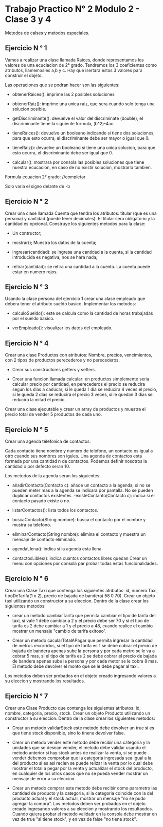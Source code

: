 # Trabajo Practico N° 2 Modulo 2 - Clase 3 y 4
Metodos de calses y metodos especiales.

## Ejercicio N ° 1
Vamos a realizar una clase llamada Raices, donde representamos los valores de una ecuciacion de 2° grado. Tendremos los 3 coeficientes como atributos, llamemosles a,b y c. Hay que isertara estos 3 valores para construir el objeto.

Las operaciones que se podran hacer son las siguientes:

- obtenerRaices(): imprime las 2 posibles soluciones

- obtenerRaiz(): imprime una unica raiz, que sera cuando solo tenga una solucion posible.

- getDiscriminante(): devuelve el valor del discriminate (double), el discriminante tiene la siguiente formula, (b^2)-4ac

- tieneRaices(): devuelve un booleano indicando si tiene dos soluciones, para que esto ocurra, el discriminante debe ser mayor o igual que 0.

- tieneRaiz(): devuelve un booleano si tiene una unica solucion, para que esto ocurra, el discriminante debe ser igual que 0.

- calcular(): mostrara por consola las posibles soluciones que tiene nuestra ecucacion, en caso de no existir solucion, mostrarlo tambien.

Formula ecuacion 2° grado: //completar

Solo varia el signo delante de -b

## Ejercicio N ° 2
Crear una clase llamada Cuenta que tendra los atributos: titular (que es una persona) y cantidad (puede tener decimales). El titular sera obligatorio y la cantidad es opcional. Construye los siguientes metodos para la clase:

- Un contructor;

- mostrar(); Muestra los datos de la cuenta;

- ingresar(cantidad): se ingresa una cantidad a la cuenta, si la cantidad introducida es negativa, nos se hara nada;

-  retirar(cantidad): se retira una cantidad a la cuenta. La cuenta puede estar en numero rojos.

## Ejercicio N ° 3
Usando la clase persona del ejercicio 1 crear una clase empleado que debera tener el atributo sueldo basico. Implementar los metodos:

- calculoSueldo(): este se calcula como la cantidad de horas trabajadas por el sueldo basico.

- verEmpleado(): visualizar los datos del empleado.

## Ejercicio N ° 4
Crear una clase Productos con atributos: Nombre, precios, vencimientos, con 2 tipos de productos perecederos y no perecederos.

- Crear sus constructores getters y setters.

- Crear una funcion llamada calcular: en productos simplemente seria calcular precio por cantidad, en perecederos el precio se reducira segun los dias a caducar, si le queda 1 dia se reducira 4 veces el precio, si le queda 2 dias se reducira el precio 3 veces, si le quedan 3 dias se reducira la mitad el precio.

Crear una clase ejecutable y crear un array de productos y muestra el precio total de vender 5 productos de cada uno.

## Ejercicio N ° 5
Crear una agenda telefonica de contactos:

Cada contacto tiene nombre y numero de telefono, un contacto es igual a otro cuando sus nombres son igules. Una agenda de contactos esta formada por una cantidad n de contactos. Podemos definir nosotros la cantidad o por defecto seran 10.

Los metodos de la agenda seran los siguientes:

- añadirContacto(Contacto c): añade un contacto a la agenda, si no se pueden meter mas a la agenda se indicara por pantalla. No se pueden duplicar contactos existentes. -existeContanto(Contacto c): indica si el contacto pasado existe o no.

- listarContactos(): lista todos los contactos.

- buscaContacto(String nombre): busca el contacto por el nombre y mustra su telefono.

- eliminarContacto(String nombre): elimina el contacto y muestra un mensaje de contacto eliminado.

- agendaLlena(): indica si la agenda esta llena

- contactosLibles(): indica cuantos contactos libres quedan
Crear un menu con opciones por consola par probar todas estas funcionalidades.

## Ejercicio N ° 6

Crear una Clase Taxi que contenga los siguientes atributos: id, numero Taxi, tipoDeTarifa(1 o 2), precio de bajada de bandera( 58 0 70). Crear  un objeto taxi utilizando un constructor a su eleccion. Dentro de la clase crear los siguientes metodos:

- crear un metodo cambiarTarifa que permita cambiar el tipo de tarifa del taxi, si vale 1 debe cambiar a 2 y el precio debe ser 70 y si el tipo de tarifa es 2 debe cambiar a 1 y el precio a 48, cuando realice el cambio mostrar un mensaje "cambio de tarifa exitoso".

- Crear un metodo cacularTotalAPagar que permita ingresar la cantidad de metros recorridos, si el tipo de tarifa es 1 se debe cobrar el precio de bajada de bandera apenas sube la persona y por cada metro se le va a cobrar 5 mas, si el tipo de tarifa es 2 se debe cobrar el precio de bajada de bandera apenas sube la persona y por cada metor se le cobra 8 mas. El metodo debe devolver el monto que se le debe pagar al taxi.

Los  metodos deben ser probados en el objeto creado ingresando valores a su eleccion y mostrando los resultados.

## Ejercicio N ° 7
Crear una Clase Producto que contenga los siguientes atributos: id, nombre, categoria, precio, stock. Crear un objeto Producto utilizando un constructor a su eleccion. Dentro  de la clase crear los siguientes metodos:

- Crear un metodo validarStock este metodo debe devolver un true si es que tiene stock disponible, sino lo tinene devolver false.

- Crear un metodo vender este metodo debe recibir una categoria y la unidades que se desean vender, el metodo debe validar usando el  metodo anterior si  hay stock antes de realizar la venta, si se puede vender debemos comprobar que la categoria ingresada sea igual a la del producto si es asi recien se puede relizar la venta por lo cual debe mostrar el total a pegar por la venta y actualizar el stock del producto, en cualquier de los otros casos que no se pueda vender mostrar un mensaje de error a su eleccion.

- Crear un metodo comprar este metodo debe recibir como parametro las cantidad de producto y la categoria, si la categoria coincide con la del producto actual y el stock actual, mostrar un mensaje "no se pudo agregar la compra". Los metodos deben ser probados en el objeto creado ingresando valores a su eleccion y mostrando los resultaodos. Cuando quiera probar el metodo validadr en la consola debe mostrar en vez de true "si tiene stock", y en vez de false "no tiene stock".

